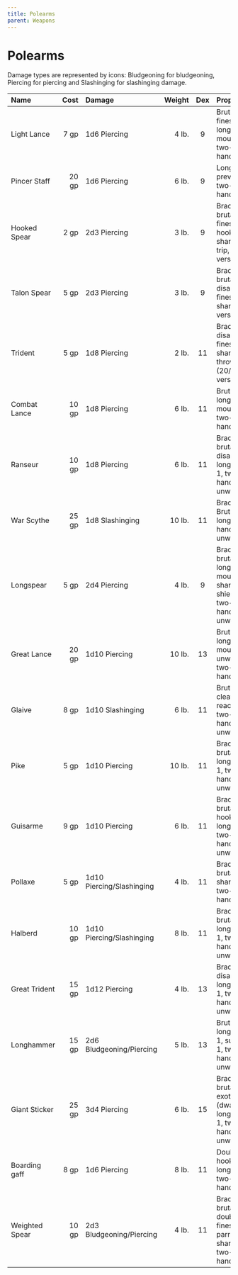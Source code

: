 ```yaml
---
title: Polearms
parent: Weapons
---
```


# Polearms
Damage types are represented by icons: Bludgeoning for bludgeoning, Piercing for piercing and Slashinging for slashinging damage.

| Name | Cost | Damage | Weight | Dex | Properties |
|:-----|-----:|:-------|-------:|:-------:|:-----------|
| Light Lance | 7 gp | 1d6 Piercing | 4 lb. | 9 | Brutal 1, finesse, long, mounted, two-handed |
| Pincer Staff | 20 gp | 1d6 Piercing | 6 lb. | 9 | Long, preventing, two-handed |
| Hooked Spear | 2 gp | 2d3 Piercing | 3 lb. | 9 | Brace, brutal 1, finesse, hooked, sharp 1, trip, versatile |
| Talon Spear | 5 gp | 2d3 Piercing | 3 lb. | 9  | Brace, brutal 1, disarm, finesse, sharp 1, versatile |
| Trident | 5 gp | 1d8 Piercing | 2 lb. | 11 | Brace, disarm, finesse, sharp 1, thrown (20/60), versatile |
| Combat Lance | 10 gp | 1d8 Piercing | 6 lb. | 11 | Brutal 1, long, mounted, two-handed |
| Ranseur | 10 gp | 1d8 Piercing | 6 lb. | 11 | Brace, brutal 1, disarm, long, sharp 1, two-handed, unwieldy |
| War Scythe | 25 gp | 1d8 Slashinging | 10 lb. | 11 | Brace, Brutal 1, long, two-handed, unwieldy |
| Longspear | 5 gp | 2d4 Piercing | 4 lb. | 9 | Brace, brutal 1, long, mounted, sharp 1, shield, two-handed, unwieldy |
| Great Lance | 20 gp | 1d10 Piercing | 10 lb. | 13 | Brutal 1, long, mounted, unwieldy, two-handed |
| Glaive | 8 gp | 1d10 Slashinging | 6 lb. | 11 | Brutal 1, cleave, reach, two-handed, unwieldy |
| Pike | 5 gp | 1d10 Piercing | 10 lb. | 11 | Brace, brutal 1, long, sharp 1, two-handed, unwieldy |
| Guisarme | 9 gp | 1d10 Piercing | 6 lb. | 11 | Brace, brutal 1, hooked, long, trip, two-handed, unwieldy |
| Pollaxe | 5 gp | 1d10 Piercing/Slashinging | 4 lb. | 11 | Brace, brutal 1, sharp 1, two-handed |
| Halberd | 10 gp | 1d10 Piercing/Slashinging | 8 lb. | 11 | Brace, brutal 1, long, sharp 1, two-handed, unwieldy |
| Great Trident | 15 gp | 1d12 Piercing | 4 lb. | 13 | Brace, disarm, long, sharp 1, two-handed, unwieldy |
| Longhammer | 15 gp | 2d6 Bludgeoning/Piercing | 5 lb. | 13 | Brutal 1, long, sharp 1, sunder 1, two-handed, unwieldy |
| Giant Sticker | 25 gp | 3d4 Piercing | 6 lb. | 15 | Brace, brutal 1, exotic (dwarf), long, sharp 1, two-handed, unwieldy |
| Boarding gaff | 8 gp | 1d6 Piercing | 8 lb. | 11 | Double, hooked, long, trip, two-handed |
| Weighted Spear | 10 gp | 2d3  Bludgeoning/Piercing | 4 lb. | 11 | Brace, brutal 1, double, finesse, parry, sharp 1, two-handed |
